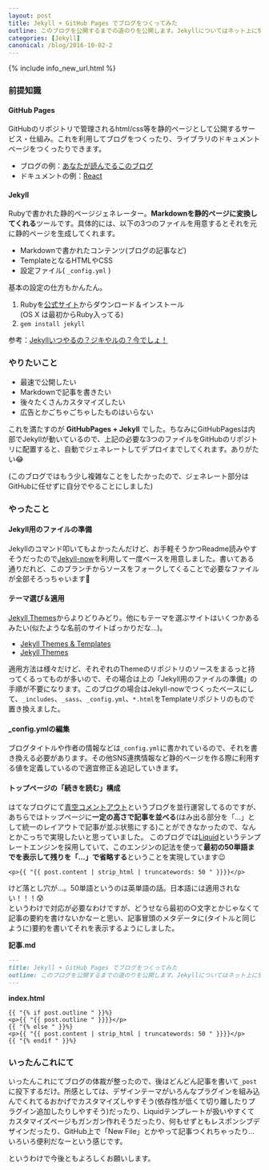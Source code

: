 ```yaml
---
layout: post
title: Jekyll + GitHub Pages でブログをつくってみた
outline: このブログを公開するまでの道のりを公開します。Jekyllについてはネット上に情報が多い分散り散りになっているイメージがあるので、シンプルに必要なことだけまとめました。
categories: [Jekyll]
canonical: /blog/2016-10-02-2
---
```


{% include info_new_url.html %}

### 前提知識

#### GitHub Pages
GitHubのリポジトリで管理されるhtml/css等を静的ページとして公開するサービス・仕組み。これを利用してブログをつくったり、ライブラリのドキュメントページをつくったりできます。

- ブログの例：[あなたが読んでるこのブログ](https://aloerina01.github.io/)
- ドキュメントの例：[React](https://facebook.github.io/react/index.html)

#### Jekyll
Rubyで書かれた静的ページジェネレーター。**Markdownを静的ページに変換してくれる**ツールです。具体的には、以下の3つのファイルを用意するとそれを元に静的ページを生成してくれます。

- Markdownで書かれたコンテンツ(ブログの記事など)
- TemplateとなるHTMLやCSS
- 設定ファイル( `_config.yml` )

基本の設定の仕方もかんたん。

1. Rubyを[公式サイト](https://www.ruby-lang.org/ja/downloads/)からダウンロード＆インストール  
(OS X は最初からRuby入ってる)
2. `gem install jekyll`

参考：[Jekyllいつやるの？ジキやルの？今でしょ！](http://melborne.github.io/2013/05/20/now-the-time-to-start-jekyll/)


### やりたいこと

- 最速で公開したい
- Markdownで記事を書きたい
- 後々たくさんカスタマイズしたい
- 広告とかごちゃごちゃしたものはいらない

これを満たすのが **GitHubPages + Jekyll** でした。ちなみにGitHubPagesは内部でJekyllが動いているので、上記の必要な3つのファイルをGitHubのリポジトリに配置すると、自動でジェネレートしてデプロイまでしてくれます。ありがたい😂

(このブログではもう少し複雑なことをしたかったので、ジェネレート部分はGitHubに任せずに自分でやることにしました)

### やったこと

#### Jekyll用のファイルの準備

Jekyllのコマンド叩いてもよかったんだけど、お手軽そうかつReadme読みやすそうだったので[Jekyll-now](https://github.com/barryclark/jekyll-now)を利用して一度ベースを用意しました。書いてある通りだれど、このブランチからソースをフォークしてくることで必要なファイルが全部そろっちゃいます🎉

#### テーマ選び＆適用
[Jekyll Themes](http://jekyllthemes.org/)からよりどりみどり。他にもテーマを選ぶサイトはいくつかあるみたい(似たような名前のサイトばっかりだな…)。

- [Jekyll Themes & Templates](http://jekyllthemes.io/)
- [Jekyll Themes](http://themes.jekyllrc.org/)

適用方法は様々だけど、それぞれのThemeのリポジトリのソースをまるっと持ってくるってものが多いので、その場合は上の「Jekyll用のファイルの準備」の手順が不要になります。このブログの場合はJekyll-nowでつくったベースにして、`_includes`、`_sass`、`_config.yml`、`*.html`をTemplateリポジトリのもので置き換えました。

#### _config.ymlの編集

ブログタイトルや作者の情報などは`_config.yml`に書かれているので、それを書き換える必要があります。その他SNS連携情報など静的ページを作る際に利用する値を定義しているので適宜修正＆追記していきます。


#### トップページの「続きを読む」構成
はてなブログにて[青空コメントアウト](http://aloecity.hatenablog.com/)というブログを並行運営してるのですが、あちらではトップページに**一定の高さで記事を並べる**(はみ出る部分を「…」として統一のレイアウトで記事が並ぶ状態にする)ことができなかったので、なんとかこっちで実現したいと思っていました。
このブログでは[Liquid](https://shopify.github.io/liquid/)というテンプレートエンジンを採用していて、このエンジンの記法を使って**最初の50単語までを表示して残りを「…」で省略する**ということを実現しています😉

```liquid
<p>{{ "{{ post.content | strip_html | truncatewords: 50 " }}}}</p>
```

けど落とし穴が…。50単語というのは英単語の話。日本語には適用されない！！！😰  
というわけで対応が必要なわけですが、どうせなら最初の○文字とかじゃなくて記事の要約を書けないかなーと思い、記事冒頭のメタデータに(タイトルと同じように)要約を書いてそれを表示するようにしました。

**記事.md**

```markdown
---
title: Jekyll + GitHub Pages でブログをつくってみた
outline: このブログを公開するまでの道のりを公開します。Jekyllについてはネット上に情報が多い分散り散りになっているイメージがあるので、シンプルに必要なことだけまとめました。
---
```

**index.html**

```liquid
{{ "{% if post.outline " }}%}
<p>{{ "{{ post.outline " }}}}</p>
{{ "{% else " }}%}
<p>{{ "{{ post.content | strip_html | truncatewords: 50 " }}}}</p>
{{ "{% endif " }}%}
```


### いったんこれにて
いったんこれにてブログの体裁が整ったので、後はどんどん記事を書いて`_post`に投下するだけ。所感としては、デザインテーマがいろんなプラグインを組み込んでくれてるおかげでカスタマイズしやすそう(依存性が低くて切り離したりプラグイン追加したりしやすそう)だったり、Liquidテンプレートが扱いやすくてカスタマイズページもガンガン作れそうだったり、何もせずともレスポンシブデザインだったり、GitHub上で「New File」とかやって記事つくれちゃったり…いろいろ便利だなーという感じです。

というわけで今後ともよろしくお願いします。
